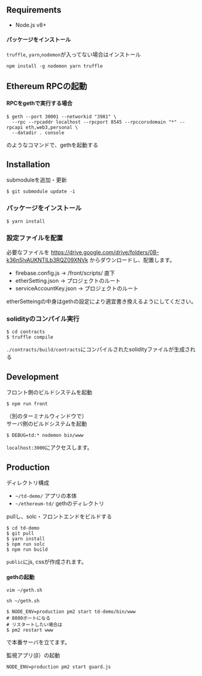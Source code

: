 ## Requirements

* Node.js v8+

#### パッケージをインストール

`truffle`, `yarn`,`nodemon`が入ってない場合はインストール

```
npm install -g nodemon yarn truffle
```

## Ethereum RPCの起動

#### RPCをgethで実行する場合

```
$ geth --port 30001 --networkid "3981" \
  --rpc --rpcaddr localhost --rpcport 8545 --rpccorsdomain "*" --rpcapi eth,web3,personal \
  --datadir . console
```

のようなコマンドで、gethを起動する

## Installation

submoduleを追加・更新

```
$ git submodule update -i
```


### パッケージをインストール

```
$ yarn install
```

### 設定ファイルを配置

必要なファイルを
https://drive.google.com/drive/folders/0B-k36n5IvAUKNTlLb3RQZ09XNVk
からダウンロードし、配置します。

* firebase.config.js → /front/scripts/ 直下
* etherSetting.json → プロジェクトのルート
* serviceAccountKey.json → プロジェクトのルート

etherSetteingの中身はgethの設定により適宜書き換えるようにしてください。

### solidityのコンパイル実行

```
$ cd contracts
$ truffle compile
```

`./contracts/build/contracts`にコンパイルされたsolidityファイルが生成される

## Development

フロント側のビルドシステムを起動

```
$ npm run front
```

（別のターミナルウィンドウで）  
サーバ側のビルドシステムを起動

```
$ DEBUG=td:* nodemon bin/www
```

`localhost:3000`にアクセスします。

## Production

ディレクトリ構成

* `~/td-demo/` アプリの本体
* `~/ethereum-td/` gethのディレクトリ

pullし、solc・フロントエンドをビルドする

```
$ cd td-demo
$ git pull
$ yarn install
$ npm run solc
$ npm run build
```

`public`にjs, cssが作成されます。


#### gethの起動

```
vim ~/geth.sh

sh ~/geth.sh
```

```
$ NODE_ENV=production pm2 start td-demo/bin/www
# 8080ポートになる
# リスタートしたい場合は
$ pm2 restart www
```
で本番サーバを立てます。


監視アプリ(β）の起動

```
NODE_ENV=production pm2 start guard.js
```


